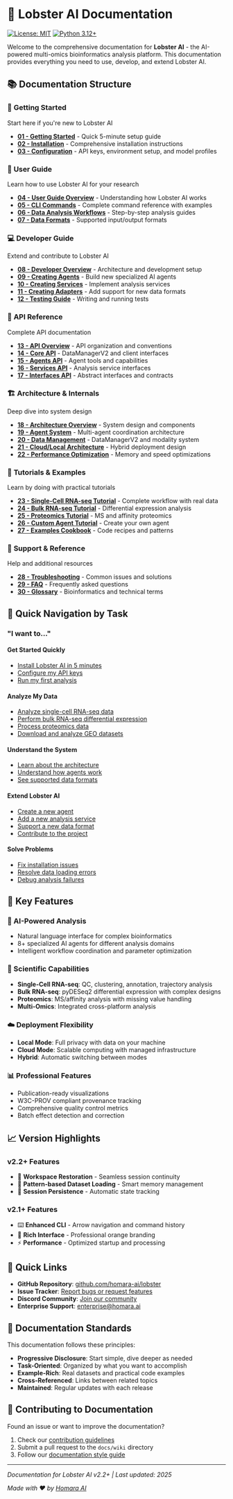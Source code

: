 # 🦞 Lobster AI Documentation

[![License: MIT](https://img.shields.io/badge/License-MIT-yellow.svg)](https://opensource.org/licenses/MIT)
[![Python 3.12+](https://img.shields.io/badge/python-3.12+-blue.svg)](https://www.python.org/downloads/)

Welcome to the comprehensive documentation for **Lobster AI** - the AI-powered multi-omics bioinformatics analysis platform. This documentation provides everything you need to use, develop, and extend Lobster AI.

## 📚 Documentation Structure

### 🚀 **Getting Started**
Start here if you're new to Lobster AI
- [**01 - Getting Started**](01-getting-started.md) - Quick 5-minute setup guide
- [**02 - Installation**](02-installation.md) - Comprehensive installation instructions
- [**03 - Configuration**](03-configuration.md) - API keys, environment setup, and model profiles

### 👤 **User Guide**
Learn how to use Lobster AI for your research
- [**04 - User Guide Overview**](04-user-guide-overview.md) - Understanding how Lobster AI works
- [**05 - CLI Commands**](05-cli-commands.md) - Complete command reference with examples
- [**06 - Data Analysis Workflows**](06-data-analysis-workflows.md) - Step-by-step analysis guides
- [**07 - Data Formats**](07-data-formats.md) - Supported input/output formats

### 💻 **Developer Guide**
Extend and contribute to Lobster AI
- [**08 - Developer Overview**](08-developer-overview.md) - Architecture and development setup
- [**09 - Creating Agents**](09-creating-agents.md) - Build new specialized AI agents
- [**10 - Creating Services**](10-creating-services.md) - Implement analysis services
- [**11 - Creating Adapters**](11-creating-adapters.md) - Add support for new data formats
- [**12 - Testing Guide**](12-testing-guide.md) - Writing and running tests

### 📖 **API Reference**
Complete API documentation
- [**13 - API Overview**](13-api-overview.md) - API organization and conventions
- [**14 - Core API**](14-core-api.md) - DataManagerV2 and client interfaces
- [**15 - Agents API**](15-agents-api.md) - Agent tools and capabilities
- [**16 - Services API**](16-services-api.md) - Analysis service interfaces
- [**17 - Interfaces API**](17-interfaces-api.md) - Abstract interfaces and contracts

### 🏗️ **Architecture & Internals**
Deep dive into system design
- [**18 - Architecture Overview**](18-architecture-overview.md) - System design and components
- [**19 - Agent System**](19-agent-system.md) - Multi-agent coordination architecture
- [**20 - Data Management**](20-data-management.md) - DataManagerV2 and modality system
- [**21 - Cloud/Local Architecture**](21-cloud-local-architecture.md) - Hybrid deployment design
- [**22 - Performance Optimization**](22-performance-optimization.md) - Memory and speed optimizations

### 🎯 **Tutorials & Examples**
Learn by doing with practical tutorials
- [**23 - Single-Cell RNA-seq Tutorial**](23-tutorial-single-cell.md) - Complete workflow with real data
- [**24 - Bulk RNA-seq Tutorial**](24-tutorial-bulk-rnaseq.md) - Differential expression analysis
- [**25 - Proteomics Tutorial**](25-tutorial-proteomics.md) - MS and affinity proteomics
- [**26 - Custom Agent Tutorial**](26-tutorial-custom-agent.md) - Create your own agent
- [**27 - Examples Cookbook**](27-examples-cookbook.md) - Code recipes and patterns

### 🔧 **Support & Reference**
Help and additional resources
- [**28 - Troubleshooting**](28-troubleshooting.md) - Common issues and solutions
- [**29 - FAQ**](29-faq.md) - Frequently asked questions
- [**30 - Glossary**](30-glossary.md) - Bioinformatics and technical terms

## 🎯 Quick Navigation by Task

### **"I want to..."**

#### **Get Started Quickly**
- [Install Lobster AI in 5 minutes](01-getting-started.md)
- [Configure my API keys](03-configuration.md#required-api-keys)
- [Run my first analysis](01-getting-started.md#your-first-analysis)

#### **Analyze My Data**
- [Analyze single-cell RNA-seq data](23-tutorial-single-cell.md)
- [Perform bulk RNA-seq differential expression](24-tutorial-bulk-rnaseq.md)
- [Process proteomics data](25-tutorial-proteomics.md)
- [Download and analyze GEO datasets](06-data-analysis-workflows.md#geo-database-integration)

#### **Understand the System**
- [Learn about the architecture](18-architecture-overview.md)
- [Understand how agents work](19-agent-system.md)
- [See supported data formats](07-data-formats.md)

#### **Extend Lobster AI**
- [Create a new agent](09-creating-agents.md)
- [Add a new analysis service](10-creating-services.md)
- [Support a new data format](11-creating-adapters.md)
- [Contribute to the project](08-developer-overview.md#contributing)

#### **Solve Problems**
- [Fix installation issues](28-troubleshooting.md#installation-issues)
- [Resolve data loading errors](28-troubleshooting.md#data-loading-issues)
- [Debug analysis failures](28-troubleshooting.md#analysis-failures)

## 🌟 Key Features

### **🤖 AI-Powered Analysis**
- Natural language interface for complex bioinformatics
- 8+ specialized AI agents for different analysis domains
- Intelligent workflow coordination and parameter optimization

### **🧬 Scientific Capabilities**
- **Single-Cell RNA-seq**: QC, clustering, annotation, trajectory analysis
- **Bulk RNA-seq**: pyDESeq2 differential expression with complex designs
- **Proteomics**: MS/affinity analysis with missing value handling
- **Multi-Omics**: Integrated cross-platform analysis

### **☁️ Deployment Flexibility**
- **Local Mode**: Full privacy with data on your machine
- **Cloud Mode**: Scalable computing with managed infrastructure
- **Hybrid**: Automatic switching between modes

### **📊 Professional Features**
- Publication-ready visualizations
- W3C-PROV compliant provenance tracking
- Comprehensive quality control metrics
- Batch effect detection and correction

## 📈 Version Highlights

### **v2.2+ Features**
- 🔄 **Workspace Restoration** - Seamless session continuity
- 📂 **Pattern-based Dataset Loading** - Smart memory management
- 💾 **Session Persistence** - Automatic state tracking

### **v2.1+ Features**
- ⌨️ **Enhanced CLI** - Arrow navigation and command history
- 🎨 **Rich Interface** - Professional orange branding
- ⚡ **Performance** - Optimized startup and processing

## 🔗 Quick Links

- **GitHub Repository**: [github.com/homara-ai/lobster](https://github.com/homara-ai/lobster)
- **Issue Tracker**: [Report bugs or request features](https://github.com/homara-ai/lobster/issues)
- **Discord Community**: [Join our community](https://discord.gg/homaraai)
- **Enterprise Support**: [enterprise@homara.ai](mailto:enterprise@homara.ai)

## 📝 Documentation Standards

This documentation follows these principles:
- **Progressive Disclosure**: Start simple, dive deeper as needed
- **Task-Oriented**: Organized by what you want to accomplish
- **Example-Rich**: Real datasets and practical code examples
- **Cross-Referenced**: Links between related topics
- **Maintained**: Regular updates with each release

## 🤝 Contributing to Documentation

Found an issue or want to improve the documentation?
1. Check our [contribution guidelines](08-developer-overview.md#contributing)
2. Submit a pull request to the `docs/wiki` directory
3. Follow our [documentation style guide](08-developer-overview.md#documentation-style)

---

*Documentation for Lobster AI v2.2+ | Last updated: 2025*

*Made with ❤️ by [Homara AI](https://homara.ai)*